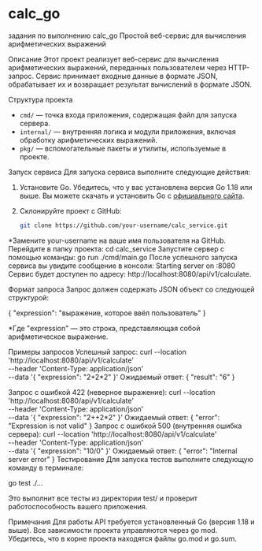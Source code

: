 # calc_go
задания по выполнению calc_go 
Простой веб-сервис для вычисления арифметических выражений

Описание
Этот проект реализует веб-сервис для вычисления арифметических выражений, переданных пользователем через HTTP-запрос. Сервис принимает входные данные в формате JSON, обрабатывает их и возвращает результат вычислений в формате JSON.

Структура проекта
- `cmd/` — точка входа приложения, содержащая файл для запуска сервера.
- `internal/` — внутренняя логика и модули приложения, включая обработку арифметических выражений.
- `pkg/` — вспомогательные пакеты и утилиты, используемые в проекте.

Запуск сервиса
Для запуска сервиса выполните следующие действия:
1. Установите Go. Убедитесь, что у вас установлена версия Go 1.18 или выше. Вы можете скачать и установить Go с [официального сайта](https://golang.org/dl/).
2. Склонируйте проект с GitHub:

   ```bash
   git clone https://github.com/your-username/calc_service.git

*Замените your-username на ваше имя пользователя на GitHub.
Перейдите в папку проекта:
cd calc_service
Запустите сервер с помощью команды:
go run ./cmd/main.go
После успешного запуска сервиса вы увидите сообщение в консоли:
Starting server on :8080
Сервис будет доступен по адресу: http://localhost:8080/api/v1/calculate.

Формат запроса
Запрос должен содержать JSON объект со следующей структурой:

{
    "expression": "выражение, которое ввёл пользователь"
}

*Где "expression" — это строка, представляющая собой арифметическое выражение.

Примеры запросов
Успешный запрос:
curl --location 'http://localhost:8080/api/v1/calculate' \
--header 'Content-Type: application/json' \
--data '{
  "expression": "2+2*2"
}'
Ожидаемый ответ:
{
    "result": "6"
}

Запрос с ошибкой 422 (неверное выражение):
curl --location 'http://localhost:8080/api/v1/calculate' \
--header 'Content-Type: application/json' \
--data '{
  "expression": "2++2*2"
}'
Ожидаемый ответ:
{
    "error": "Expression is not valid"
}
Запрос с ошибкой 500 (внутренняя ошибка сервера):
curl --location 'http://localhost:8080/api/v1/calculate' \
--header 'Content-Type: application/json' \
--data '{
  "expression": "10/0"
}'
Ожидаемый ответ:
{
    "error": "Internal server error"
}
Тестирование
Для запуска тестов выполните следующую команду в терминале:

go test ./...

Это выполнит все тесты из директории test/ и проверит работоспособность вашего приложения.

Примечания
Для работы API требуется установленный Go (версия 1.18 и выше).
Все зависимости проекта управляются через go mod. Убедитесь, что в корне проекта находятся файлы go.mod и go.sum.
